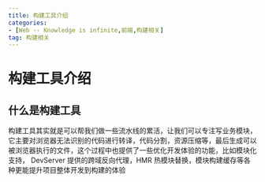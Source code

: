 ```yaml
---
title: 构建工具介绍
categories: 
- [Web -- Knowledge is infinite,前端,构建相关]
tag: 构建相关
---
```

# 构建工具介绍
## 什么是构建工具
构建工具其实就是可以帮我们做一些流水线的累活，让我们可以专注写业务模块，它主要对浏览器无法识别的代码进行转译，代码分割，资源压缩等，最后生成可以被浏览器执行的文件，这个过程中也提供了一些优化开发体验的功能，比如模块化支持， DevServer 提供的跨域反向代理，HMR 热模块替换，模块构建缓存等各种更能提升项目整体开发到构建的体验
